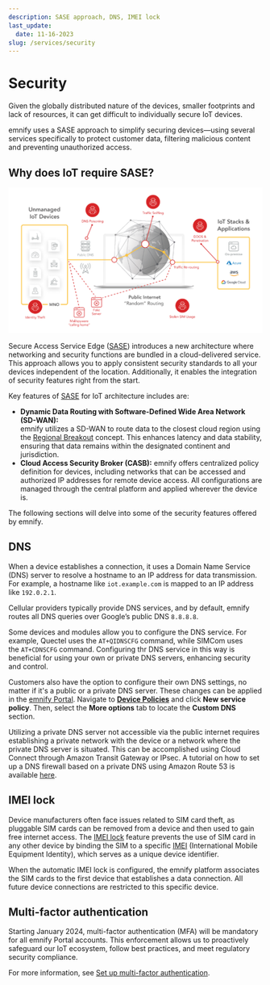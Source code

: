 ```yaml
---
description: SASE approach, DNS, IMEI lock
last_update: 
  date: 11-16-2023
slug: /services/security
---
```


# Security

Given the globally distributed nature of the devices, smaller footprints and lack of resources, it can get difficult to individually secure IoT devices.

emnify uses a SASE approach to simplify securing devices—using several services specifically to protect customer data, filtering malicious content and preventing unauthorized access.

## Why does IoT require SASE?

![IoT security threats](assets/security-threats.png)

Secure Access Service Edge ([SASE](/glossary#sase)) introduces a new architecture where networking and security functions are bundled in a cloud-delivered service.
This approach allows you to apply consistent security standards to all your devices independent of the location.
Additionally, it enables the integration of security features right from the start.

Key features of [SASE](/glossary#sase) for IoT architecture includes are:

- **Dynamic Data Routing with Software-Defined Wide Area Network (SD-WAN):**  
  emnify utilizes a SD-WAN to route data to the closest cloud region using the [Regional Breakout](iot-cloud-communication-platform#regional-breakout) concept.
This enhances latency and data stability, ensuring that data remains within the designated continent and jurisdiction.
- **Cloud Access Security Broker (CASB):**
  emnify offers centralized policy definition for devices, including networks that can be accessed and authorized IP addresses for remote device access. All configurations are managed through the central platform and applied wherever the device is.

The following sections will delve into some of the security features offered by emnify.

## DNS

When a device establishes a connection, it uses a Domain Name Service (DNS) server to resolve a hostname to an IP address for data transmission.
For example, a hostname like `iot.example.com` is mapped to an IP address like `192.0.2.1`.

Cellular providers typically provide DNS services, and by default, emnify routes all DNS queries over Google’s public DNS `8.8.8.8`.

Some devices and modules allow you to configure the DNS service.
For example, Quectel uses the `AT+QIDNSCFG` command, while SIMCom uses the `AT+CDNSCFG` command.
Configuring thr DNS service in this way is beneficial for using your own or private DNS servers, enhancing security and control.

Customers also have the option to configure their own DNS settings, no matter if it's a public or a private DNS server.
These changes can be applied in the [emnify Portal](https://portal.emnify.com/).
Navigate to [**Device Policies**](https://portal.emnify.com/device-policies) and click **New service policy**.
Then, select the **More options** tab to locate the **Custom DNS** section.

<!-- TODO: Recreate dns_setting.png (Custom DNS setting configuration) -->

Utilizing a private DNS server not accessible via the public internet requires establishing a private network with the device or a network where the private DNS server is situated.
This can be accomplished using Cloud Connect through Amazon Transit Gateway or IPsec.
A tutorial on how to set up a DNS firewall based on a private DNS using Amazon Route 53 is available [here](https://www.emnify.com/en/developer-hub/dns-filtering).

## IMEI lock

Device manufacturers often face issues related to SIM card theft, as pluggable SIM cards can be removed from a device and then used to gain free internet access.
The [IMEI lock](/glossary#imei-lock)  feature prevents the use of SIM card in any other device by binding the SIM to a specific [IMEI](/glossary#imei) (International Mobile Equipment Identity), which serves as a unique device identifier.

When the automatic IMEI lock is configured, the emnify platform associates the SIM cards to the first device that establishes a data connection.
All future device connections are restricted to this specific device.

## Multi-factor authentication

Starting January 2024, multi-factor authentication (MFA) will be mandatory for all emnify Portal accounts.
This enforcement allows us to proactively safeguard our IoT ecosystem, follow best practices, and meet regulatory security compliance.

For more information, see [Set up multi-factor authentication](/how-tos/multi-factor-authentication).
